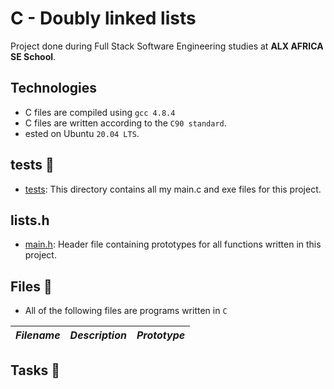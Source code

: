 # C - Doubly linked lists
Project done during Full Stack Software Engineering studies at __ALX AFRICA SE School__.

## Technologies
- C files are compiled using `gcc 4.8.4`
- C files are written according to the `C90 standard`.
- ested on Ubuntu `20.04 LTS`.

## tests 📁
- [tests](./tests): This directory contains all my main.c and exe files for this project.

## lists.h
* [main.h](./main.h): Header file containing prototypes for all functions written in this project.

## Files 📃
* All of the following files are programs written in `C`


_Filename_ | _Description_ | _Prototype_
-----------|---------------|------------


## Tasks 🛅

